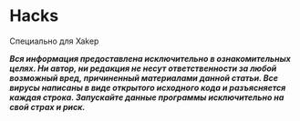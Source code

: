 # Hacks
Специально для Xakep

***Вся информация предоставлена исключительно в ознакомительных целях. Ни автор, ни редакция не несут ответственности за любой возможный вред, причиненный материалами данной статьи. Все вирусы написаны в виде открытого исходного кода и разъясняется каждая строка. Запускайте данные программы исключительно на свой страх и риск.***
